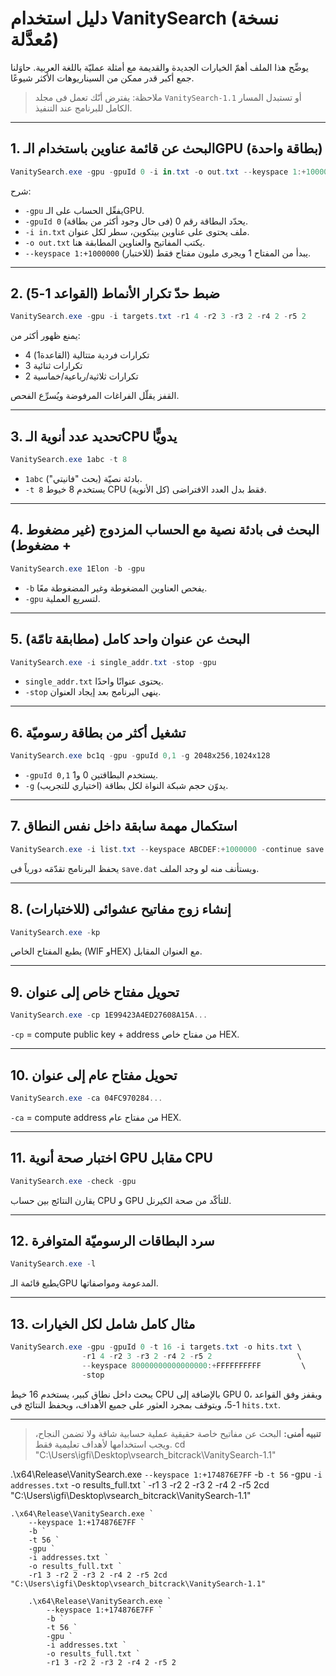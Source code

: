 # دليل استخدام VanitySearch (نسخة مُعدَّلة)

يوضِّح هذا الملف أهمّ الخيارات الجديدة والقديمة مع أمثلة عمليّة باللغة العربية. حاوَلنا جمع أكبر قدر ممكن من السيناريوهات الأكثر شيوعًا.

> ملاحظة: يفترض أنّك تعمل فى مجلد `VanitySearch-1.1` أو تستبدل المسار الكامل للبرنامج عند التنفيذ.

---
## 1. البحث عن قائمة عناوين باستخدام الـGPU (بطاقة واحدة)
```powershell
VanitySearch.exe -gpu -gpuId 0 -i in.txt -o out.txt --keyspace 1:+1000000
```
شرح:
* `-gpu`   يفعِّل الحساب على الـGPU.
* `-gpuId 0` يحدّد البطاقة رقم 0 (فى حال وجود أكثر من بطاقة).
* `-i in.txt` ملف يحتوى على عناوين بيتكوين، سطر لكل عنوان.
* `-o out.txt` يكتب المفاتيح والعناوين المطابقة هنا.
* `--keyspace 1:+1000000` يبدأ من المفتاح 1 ويجرى مليون مفتاح فقط (للاختبار).

---
## 2. ضبط حدّ تكرار الأنماط (القواعد 1-5)
```powershell
VanitySearch.exe -gpu -i targets.txt -r1 4 -r2 3 -r3 2 -r4 2 -r5 2
```
يمنع ظهور أكثر من:
* 4 تكرارات فردية متتالية (القاعدة1)
* 3 تكرارات ثنائية
* 2 تكرارات ثلاثية/رباعية/خماسية

القفز يقلّل الفراغات المرفوضة ويُسرِّع الفحص.

---
## 3. تحديد عدد أنوية الـCPU يدويًّا
```powershell
VanitySearch.exe 1abc -t 8
```
* `1abc` بادئة نصيّة (بحث "فانيتي").
* `-t 8` يستخدم 8 خيوط CPU فقط بدل العدد الافتراضى (كل الأنوية).

---
## 4. البحث فى بادئة نصية مع الحساب المزدوج (غير مضغوط + مضغوط)
```powershell
VanitySearch.exe 1Elon -b -gpu
```
* `-b` يفحص العناوين المضغوطة وغير المضغوطة معًا.
* `-gpu` لتسريع العملية.

---
## 5. البحث عن عنوان واحد كامل (مطابقة تامّة)
```powershell
VanitySearch.exe -i single_addr.txt -stop -gpu
```
* `single_addr.txt` يحتوى عنوانًا واحدًا.
* `-stop` ينهى البرنامج بعد إيجاد العنوان.

---
## 6. تشغيل أكثر من بطاقة رسوميّة
```powershell
VanitySearch.exe bc1q -gpu -gpuId 0,1 -g 2048x256,1024x128
```
* `-gpuId 0,1` يستخدم البطاقتين 0 و1.
* `-g` يدوّن حجم شبكة النواة لكل بطاقة (اختياري للتجريب).

---
## 7. استكمال مهمة سابقة داخل نفس النطاق
```powershell
VanitySearch.exe -i list.txt --keyspace ABCDEF:+1000000 -continue save.dat
```
يحفظ البرنامج تقدّمَه دورياً فى `save.dat` ويستأنف منه لو وجد الملف.

---
## 8. إنشاء زوج مفاتيح عشوائى (للاختبارات)
```powershell
VanitySearch.exe -kp
```
يطبع المفتاح الخاص (WIF وHEX) مع العنوان المقابل.

---
## 9. تحويل مفتاح خاص إلى عنوان
```powershell
VanitySearch.exe -cp 1E99423A4ED27608A15A...
```
`-cp` = compute public key + address من مفتاح خاص HEX.

---
## 10. تحويل مفتاح عام إلى عنوان
```powershell
VanitySearch.exe -ca 04FC970284...
```
`-ca` = compute address من مفتاح عام HEX.

---
## 11. اختبار صحة أنوية GPU مقابل CPU
```powershell
VanitySearch.exe -check -gpu
```
يقارن النتائج بين حساب CPU و GPU للتأكّد من صحة الكيرنل.

---
## 12. سرد البطاقات الرسوميّة المتوافرة
```powershell
VanitySearch.exe -l
```
يطبع قائمة الـGPU المدعومة ومواصفاتها.

---
## 13. مثال كامل شامل لكل الخيارات
```powershell
VanitySearch.exe -gpu -gpuId 0 -t 16 -i targets.txt -o hits.txt \
                -r1 4 -r2 3 -r3 2 -r4 2 -r5 2                   \
                --keyspace 80000000000000000:+FFFFFFFFFF         \
                -stop
```
يبحث داخل نطاق كبير، يستخدم 16 خيط CPU بالإضافة إلى GPU 0، ويقفز وفق القواعد 1-5، ويتوقف بمجرد العثور على جميع الأهداف، ويحفظ النتائج فى `hits.txt`.

---

> **تنبيه أمنى:** البحث عن مفاتيح خاصة حقيقية عملية حسابية شاقة ولا تضمن النجاح، ويجب استخدامها لأهداف تعليمية فقط.
cd "C:\Users\igfi\Desktop\vsearch_bitcrack\VanitySearch-1.1"

.\x64\Release\VanitySearch.exe `
    --keyspace 1:+174876E7FF `
    -b `
    -t 56 `
    -gpu `
    -i addresses.txt `
    -o results_full.txt `
    -r1 3 -r2 2 -r3 2 -r4 2 -r5 2cd "C:\Users\igfi\Desktop\vsearch_bitcrack\VanitySearch-1.1"
    
    .\x64\Release\VanitySearch.exe `
        --keyspace 1:+174876E7FF `
        -b `
        -t 56 `
        -gpu `
        -i addresses.txt `
        -o results_full.txt `
        -r1 3 -r2 2 -r3 2 -r4 2 -r5 2cd "C:\Users\igfi\Desktop\vsearch_bitcrack\VanitySearch-1.1"
        
        .\x64\Release\VanitySearch.exe `
            --keyspace 1:+174876E7FF `
            -b `
            -t 56 `
            -gpu `
            -i addresses.txt `
            -o results_full.txt `
            -r1 3 -r2 2 -r3 2 -r4 2 -r5 2